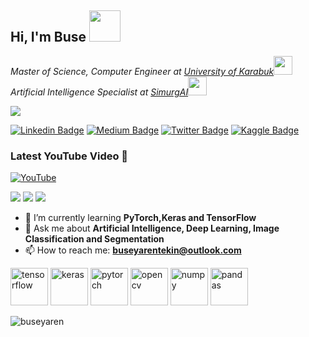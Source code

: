 <h2> Hi, I'm Buse <img src="https://media.giphy.com/media/mGcNjsfWAjY5AEZNw6/giphy.gif" width="50"></h2>

<em>Master of Science, Computer Engineer at <a href="https://unika.edu.tr">University of Karabuk</a><img src="https://media.giphy.com/media/fYSnHlufseco8Fh93Z/giphy.gif" width="30"></br>
Artificial Intelligence Specialist at <a href="https://www.simurgai.com">SimurgAI</a><img src="https://media.giphy.com/media/c4ucBxUdcYf0Np1oPo/giphy.gif" width="30"></em>

![](https://komarev.com/ghpvc/?username=buseyarentekin&color=ff69b4&style=plastic?labelColor=7D898B)

[![Linkedin Badge](https://img.shields.io/badge/-buseyarentekin-blue?style=flat&logo=Linkedin&logoColor=white&link=https://www.linkedin.com/in/buseyarentekin/)](https://www.linkedin.com/in/buseyarentekin/)
[![Medium Badge](https://img.shields.io/badge/-@BuseYarenTekin-000000?style=flat&labelColor=000000&logo=Medium&link=https://medium.com/@_jessicalim)](https://medium.com/@buseyaren)
[![Twitter Badge](https://img.shields.io/badge/@BuseYarenTekin-1ca0f1?style=flat&labelColor=1ca0f1&logo=twitter&logoColor=white&link=https://twitter.com/BuseYarenTekin)](https://twitter.com/BuseYarenTekin)
[![Kaggle Badge](https://img.shields.io/badge/buseyarentekin-1ca0f1?style=flat&labelColor=1ca0f1&logo=kaggle&logoColor=white&link=https://kaggle.com/buseyarentekin)](https://kaggle.com/buseyarentekin)
### Latest YouTube Video 📢
<!-- YOUTUBE-VIDEO-LIST:START -->
[![YouTube](https://upload.wikimedia.org/wikipedia/commons/thumb/0/09/YouTube_full-color_icon_%282017%29.svg/71px-YouTube_full-color_icon_%282017%29.svg.png)](https://www.youtube.com/watch?v=BXLObHtU6Zs&t=23s)
<!-- YOUTUBE-VIDEO-LIST:END -->
![](https://img.shields.io/badge/%20Projects-12-brightgreen?labelColor=7D898B)
![](https://img.shields.io/badge/Awards%20%20-4-48D6FF?labelColor=7D898B)
![](https://img.shields.io/badge/Earned%20Certificates-27-AC6EFF?labelColor=7D898B)
- 🌱 I’m currently learning **PyTorch,Keras and TensorFlow**
- 💭 Ask me about **Artificial Intelligence, Deep Learning, Image Classification and Segmentation**
- 📫 How to reach me: **buseyarentekin@outlook.com**

<p align="left">
   <img src="https://www.vectorlogo.zone/logos/tensorflow/tensorflow-icon.svg" alt="tensorflow" width="60" height="60"/>
    <img src="https://upload.wikimedia.org/wikipedia/commons/c/c9/Keras_Logo.jpg" alt="keras" width="60" height="60"/>
  <img src="https://www.vectorlogo.zone/logos/pytorch/pytorch-icon.svg" alt="pytorch" width="60" height="60"/>
  <img src="https://www.vectorlogo.zone/logos/opencv/opencv-icon.svg" alt="opencv" width="60" height="60"/>
   <img src="https://www.vectorlogo.zone/logos/numpy/numpy-icon.svg" alt="numpy" width="60" height="60"/>
   <img src="https://github.com/simple-icons/simple-icons/blob/master/icons/pandas.svg" alt="pandas" width="60" height="60"/>
</p>
<p><img align="center" src="https://github-readme-stats.vercel.app/api?username=buseyaren&show_icons=true" alt="buseyaren" /></p>


